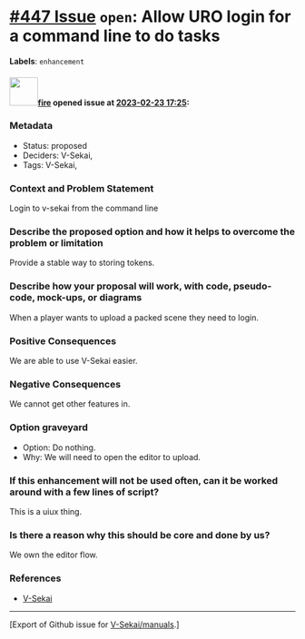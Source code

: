 # [\#447 Issue](https://github.com/V-Sekai/manuals/issues/447) `open`: Allow URO login for a command line to do tasks
**Labels**: `enhancement`


#### <img src="https://avatars.githubusercontent.com/u/32321?u=c2e06a3d2b49a467aa907e54aa259516440267cc&v=4" width="50">[fire](https://github.com/fire) opened issue at [2023-02-23 17:25](https://github.com/V-Sekai/manuals/issues/447):

### Metadata

- Status: proposed <!-- draft | proposed | rejected | accepted | deprecated | superseded by -->
- Deciders: V-Sekai,
- Tags: V-Sekai,


### Context and Problem Statement

Login to v-sekai from the command line

### Describe the proposed option and how it helps to overcome the problem or limitation

Provide a stable way to storing tokens.

### Describe how your proposal will work, with code, pseudo-code, mock-ups, or diagrams

When a player wants to upload a packed scene they need to login.

### Positive Consequences

We are able to use V-Sekai easier.

### Negative Consequences

We cannot get other features in.

### Option graveyard

- Option: Do nothing.
- Why: We will need to open the editor to upload.

### If this enhancement will not be used often, can it be worked around with a few lines of script?

This is a uiux thing.

### Is there a reason why this should be core and done by us?

We own the editor flow.

### References

- [V-Sekai](https://v-sekai.org/)





-------------------------------------------------------------------------------



[Export of Github issue for [V-Sekai/manuals](https://github.com/V-Sekai/manuals).]
